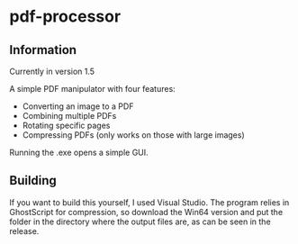 # pdf-processor
## Information
Currently in version 1.5

A simple PDF manipulator with four features:
- Converting an image to a PDF
- Combining multiple PDFs
- Rotating specific pages
- Compressing PDFs (only works on those with large images)

Running the .exe opens a simple GUI.

## Building
If you want to build this yourself, I used Visual Studio.
The program relies in GhostScript for compression, so download the Win64 version and put the folder in the directory where the output files are, as can be seen in the release.

